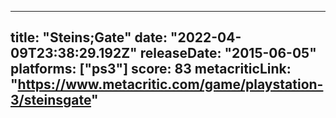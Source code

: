 
---
title: "Steins;Gate"
date: "2022-04-09T23:38:29.192Z"
releaseDate: "2015-06-05"
platforms: ["ps3"]
score: 83
metacriticLink: "https://www.metacritic.com/game/playstation-3/steinsgate"
---
